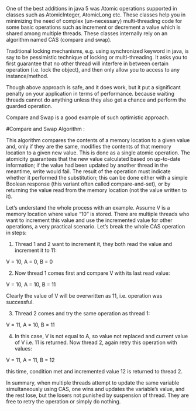One of the best additions in java 5 was Atomic operations supported in classes 
such as AtomicInteger, AtomicLong etc. These classes help you in minimizing 
the need of complex (un-necessary) multi-threading code for some basic operations 
such as increment or decrement a value which is shared among multiple threads. 
These classes internally rely on an algorithm named CAS (compare and swap).

Traditional locking mechanisms, e.g. using synchronized keyword in java, 
is say to be pessimistic technique of locking or multi-threading. 
It asks you to first guarantee that no other thread will interfere in between 
certain operation (i.e. lock the object), and then only allow you 
to access to any instance/method.

Though above approach is safe, and it does work, but it put a significant penalty on 
your application in terms of performance. because waiting threads 
cannot do anything unless they also get a chance and perform the guarded operation.

Compare and Swap is a good example of such optimistic approach.

#Compare and Swap Algorithm : 

This algorithm compares the contents of a memory location to a given value and, 
only if they are the same, modifies the contents of that memory location to a 
given new value. This is done as a single atomic operation. The atomicity guarantees 
that the new value calculated based on up-to-date information; if the value 
had been updated by another thread in the meantime, write would fail. 
The result of the operation must indicate whether it performed the substitution; 
this can be done either with a simple Boolean response 
(this variant often called compare-and-set), or by returning the value read 
from the memory location (not the value written to it).

Let’s understand the whole process with an example. Assume V is a memory location 
where value “10” is stored. There are multiple threads who want to increment this 
value and use the incremented value for other operations, a very practical scenario. 
Let’s break the whole CAS operation in steps:

1) Thread 1 and 2 want to increment it, they both read the value and increment it to 11:

V = 10, A = 0, B = 0

2) Now thread 1 comes first and compare V with its last read value:

V = 10, A = 10, B = 11

Clearly the value of V will be overwritten as 11, i.e. operation was successful.

3) Thread 2 comes and try the same operation as thread 1:

V = 11, A = 10, B = 11

4) In this case, V is not equal to A, so value not replaced and current value of
 V i.e. 11 is returned. Now thread 2, again retry this operation with values:
 
 V = 11, A = 11, B = 12
 
 this time, condition met and incremented value 12 is returned to thread 2.
 
 In summary, when multiple threads attempt to update the same variable simultaneously 
 using CAS, one wins and updates the variable’s value, and the rest lose, 
 but the losers not punished by suspension of thread. They are free to retry 
 the operation or simply do nothing.
